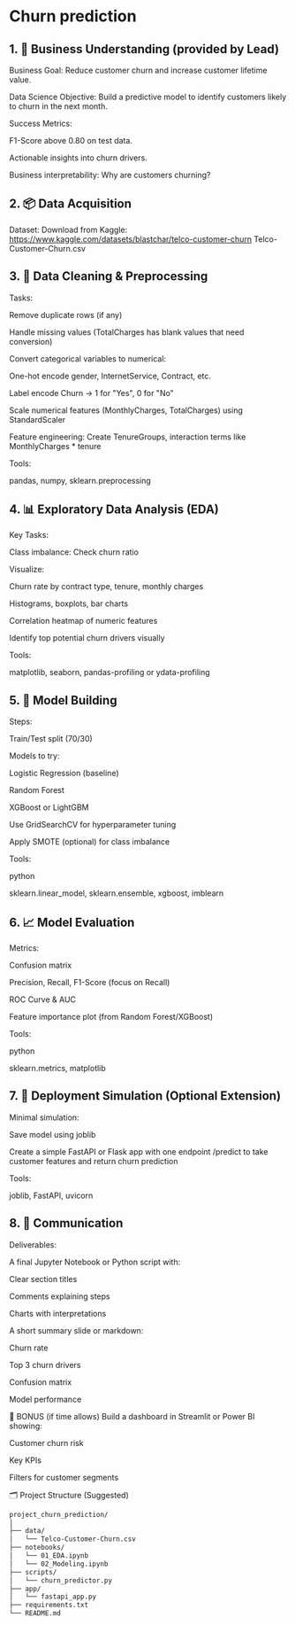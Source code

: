 # Churn prediction


## 1. 📌 Business Understanding (provided by Lead)

Business Goal:
Reduce customer churn and increase customer lifetime value.

Data Science Objective:
Build a predictive model to identify customers likely to churn in the next month.

Success Metrics:

F1-Score above 0.80 on test data.

Actionable insights into churn drivers.

Business interpretability: Why are customers churning?

## 2. 📦 Data Acquisition

Dataset:
Download from Kaggle: https://www.kaggle.com/datasets/blastchar/telco-customer-churn
Telco-Customer-Churn.csv

## 3. 🧹 Data Cleaning & Preprocessing

Tasks:

Remove duplicate rows (if any)

Handle missing values (TotalCharges has blank values that need conversion)

Convert categorical variables to numerical:

One-hot encode gender, InternetService, Contract, etc.

Label encode Churn → 1 for "Yes", 0 for "No"

Scale numerical features (MonthlyCharges, TotalCharges) using StandardScaler

Feature engineering: Create TenureGroups, interaction terms like MonthlyCharges * tenure

Tools:

pandas, numpy, sklearn.preprocessing

## 4. 📊 Exploratory Data Analysis (EDA)

Key Tasks:

Class imbalance: Check churn ratio

Visualize:

Churn rate by contract type, tenure, monthly charges

Histograms, boxplots, bar charts

Correlation heatmap of numeric features

Identify top potential churn drivers visually

Tools:


matplotlib, seaborn, pandas-profiling or ydata-profiling

## 5. 🧠 Model Building

Steps:

Train/Test split (70/30)

Models to try:

Logistic Regression (baseline)

Random Forest

XGBoost or LightGBM

Use GridSearchCV for hyperparameter tuning

Apply SMOTE (optional) for class imbalance

Tools:

python

sklearn.linear_model, sklearn.ensemble, xgboost, imblearn

## 6. 📈 Model Evaluation

Metrics:

Confusion matrix

Precision, Recall, F1-Score (focus on Recall)

ROC Curve & AUC

Feature importance plot (from Random Forest/XGBoost)

Tools:

python

sklearn.metrics, matplotlib

## 7. 🚀 Deployment Simulation (Optional Extension)

Minimal simulation:

Save model using joblib

Create a simple FastAPI or Flask app with one endpoint /predict to take customer features and return churn prediction

Tools:

joblib, FastAPI, uvicorn

## 8. 📢 Communication

Deliverables:

A final Jupyter Notebook or Python script with:

Clear section titles

Comments explaining steps

Charts with interpretations

A short summary slide or markdown:

Churn rate

Top 3 churn drivers

Confusion matrix

Model performance

🚧 BONUS (if time allows)
Build a dashboard in Streamlit or Power BI showing:

Customer churn risk

Key KPIs

Filters for customer segments

🗂️ Project Structure (Suggested)


```bash
project_churn_prediction/
│
├── data/
│   └── Telco-Customer-Churn.csv
├── notebooks/
│   └── 01_EDA.ipynb
│   └── 02_Modeling.ipynb
├── scripts/
│   └── churn_predictor.py
├── app/
│   └── fastapi_app.py
├── requirements.txt
└── README.md
```